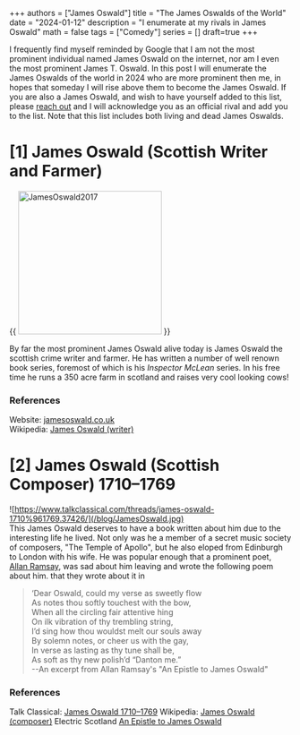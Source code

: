 +++
authors = ["James Oswald"]
title = "The James Oswalds of the World" 
date = "2024-01-12"
description = "I enumerate at my rivals in James Oswald"
math = false
tags = ["Comedy"]
series = []
draft=true
+++

I frequently find myself reminded by Google that I am not the most prominent individual named James Oswald on the internet,
nor am I even the most prominent James T. Oswald. In this post I will enumerate the James Oswalds of the
world in 2024 who are more prominent then me, in hopes that someday I will rise above them to become the James Oswald. If you are also a James Oswald, and wish to have yourself added to this list, please [reach out](/contact) and I will acknowledge you as an official rival and add you to the list. Note that this list includes both living and dead James Oswalds. 

# \[1\] James Oswald (Scottish Writer and Farmer) 

{{ <img width="256" alt="JamesOswald2017" src="https://upload.wikimedia.org/wikipedia/commons/thumb/1/16/JamesOswald2017.jpg/256px-JamesOswald2017.jpg?20170910212700"/> }}

By far the most prominent James Oswald alive today is James Oswald the scottish crime writer and farmer. He has written a number of well renown book series, foremost of which is his *Inspector McLean* series. In his free time he runs a 350 acre farm in scotland and raises very cool looking cows! 
### References
Website: [jamesoswald.co.uk](https://jamesoswald.co.uk/)  
Wikipedia: [James Oswald (writer)](https://en.wikipedia.org/wiki/James_Oswald_(writer))  

# \[2\] James Oswald (Scottish Composer) 1710–1769
![https://www.talkclassical.com/threads/james-oswald-1710%961769.37426/](/blog/JamesOswald.jpg)  
This James Oswald deserves to have a book written about him due to the interesting life he lived. Not only was he a member of a secret music society of composers, "The Temple of Apollo", but he also eloped from Edinburgh to London with his wife. He was popular enough that a prominent poet, [Allan Ramsay](https://en.wikipedia.org/wiki/Allan_Ramsay_(poet)), was sad about him leaving and wrote the following poem about him. 
that they wrote about it in  
> ‘Dear Oswald, could my verse as sweetly flow  
> As notes thou softly touchest with the bow,  
> When all the circling fair attentive hing  
> On ilk vibration of thy trembling string,  
> I’d sing how thou wouldst melt our souls away  
> By solemn notes, or cheer us with the gay,  
> In verse as lasting as thy tune shall be,  
> As soft as thy new polish’d “Danton me.”  
>   --An excerpt from Allan Ramsay's "An Epistle to James Oswald"

### References
Talk Classical: [James Oswald 1710–1769](https://www.talkclassical.com/threads/james-oswald-1710%961769.37426/)
Wikipedia: [James Oswald (composer)](https://en.wikipedia.org/wiki/James_Oswald_(composer)) 
Electric Scotland [An Epistle to James Oswald](https://electricscotland.com/history/niddry/chapter06.htm)







